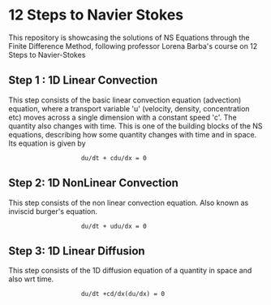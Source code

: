 
# 12 Steps to Navier Stokes
 

This repository is showcasing the solutions of NS Equations through the Finite Difference Method, following professor Lorena Barba's course on 12 Steps to Navier-Stokes


## Step 1 : 1D Linear Convection

This step consists of the basic linear convection equation (advection) equation, where a transport variable 'u' (velocity, density, concentration etc) moves across a single dimension with a constant speed 'c'. The quantity also changes with time.
This is one of the building blocks of the NS equations, describing how some quantity changes with time and in space. Its equation is given by 

						du/dt + cdu/dx = 0


## Step 2: 1D NonLinear Convection

This step consists of the non linear convection equation. Also known as inviscid burger's equation. 

						du/dt + udu/dx = 0




## Step 3: 1D Linear Diffusion

This step consists of the 1D diffusion equation of a quantity in space and also wrt time.

						du/dt +cd/dx(du/dx) = 0
